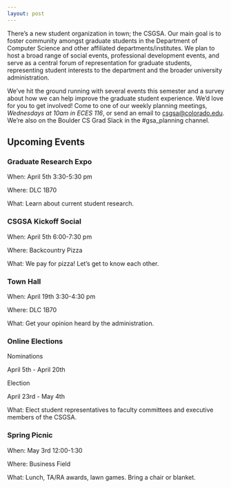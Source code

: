 ```yaml
---
layout: post
---
```


There’s a new student organization in town; the CSGSA. Our main goal is to foster community amongst graduate students in the Department of Computer Science and other affiliated departments/institutes. We plan to host a broad range of social events, professional development events, and serve as a central forum of representation for graduate students, representing student interests to the department and the broader university administration.

We’ve hit the ground running with several events this semester and a survey about how we can help improve the graduate student experience. We’d love for you to get involved! Come to one of our weekly planning meetings, *Wednesdays at 10am in ECES 116*, or send an email to csgsa@colorado.edu. We’re also on the Boulder CS Grad Slack in the #gsa_planning channel. 

## Upcoming Events

### Graduate Research Expo 

When:  April 5th 3:30-5:30 pm

Where: DLC 1B70

What: Learn about current student research.

### CSGSA Kickoff Social

When:  April 5th 6:00-7:30 pm

Where: Backcountry Pizza

What:  We pay for pizza! Let’s get to know each other.

### Town Hall

When:  April 19th 3:30-4:30 pm

Where: DLC 1B70

What: Get your opinion heard by the administration.

### Online Elections

Nominations 

April 5th - April 20th

Election 

April 23rd - May 4th

What: Elect student representatives to faculty committees and executive members of the CSGSA.

### Spring Picnic

When:  May 3rd 12:00-1:30

Where: Business Field

What:  Lunch, TA/RA awards, lawn games. Bring a chair or blanket.